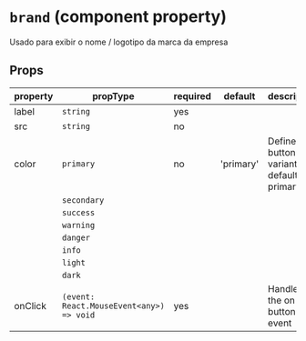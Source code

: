 # `brand` (component property)

Usado para exibir o nome / logotipo da marca da empresa

## Props
| property    | propType   | required | default | description                                                   |
| ----------- | ---------- | -------- | ------- | ------------------------------------------------------------- |
| label| `string` | yes |
| src | `string` | no |
| color | `primary` | no | 'primary' | Defines the button variant. By default is primary|
|| `secondary`
|| `success`
|| `warning`
|| `danger`
|| `info`
|| `light`
|| `dark`
|onClick|`(event: React.MouseEvent<any>) => void`| yes ||Handles the on click button event|

